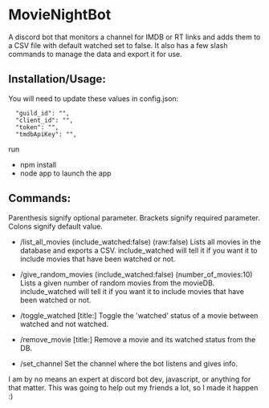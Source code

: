 # MovieNightBot

A discord bot that monitors a channel for IMDB or RT links and adds them to a CSV file with default watched set to false. It also has a few slash commands to manage the data and export it for use.


## Installation/Usage:

You will need to update these values in config.json:
```
  "guild_id": "",
  "client_id": "",
  "token": "",
  "tmdbApiKey": "",
```

run 
* npm install
* node app
to launch the app


## Commands:
Parenthesis signify optional parameter.
Brackets signify required parameter.
Colons signify default value.

* /list_all_movies (include_watched:false) (raw:false)
Lists all movies in the database and exports a CSV.  include_watched will tell it if you want it to include movies that have been watched or not. 

* /give_random_movies (include_watched:false) (number_of_movies:10)
Lists a given number of random movies from the movieDB. include_watched will tell it if you want it to include movies that have been watched or not. 

* /toggle_watched [title:]
Toggle the 'watched' status of a movie between watched and not watched.

* /remove_movie [title:]
Remove a movie and its watched status from the DB.

* /set_channel
Set the channel where the bot listens and gives info. 


I am by no means an expert at discord bot dev, javascript, or anything for that matter. This was going to help out my friends a lot, so I made it happen :)

